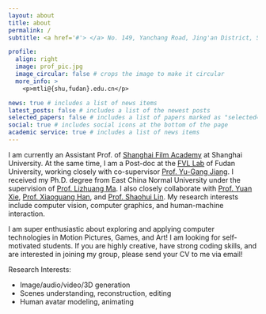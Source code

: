 ```yaml
---
layout: about
title: about
permalink: /
subtitle: <a href='#'> </a> No. 149, Yanchang Road, Jing'an District, Shanghai, China.

profile:
  align: right
  image: prof_pic.jpg
  image_circular: false # crops the image to make it circular
  more_info: >
    <p>mtli@{shu,fudan}.edu.cn</p>  

news: true # includes a list of news items
latest_posts: false # includes a list of the newest posts
selected_papers: false # includes a list of papers marked as "selected={false}"
social: true # includes social icons at the bottom of the page
academic service: true # includes a list of news items
---
```


<!--Write your biography here. Tell the world about yourself. Link to your favorite [subreddit](http://reddit.com). You can put a picture in, too. The code is already in, just name your picture `prof_pic.jpg` and put it in the `img/` folder.-->

<!--Put your address / P.O. box / other info right below your picture. You can also disable any of these elements by editing `profile` property of the YAML header of your `_pages/about.md`. Edit `_bibliography/papers.bib` and Jekyll will render your [publications page](/al-folio/publications/) automatically.-->

<!--Link to your social media connections, too. This theme is set up to use [Font Awesome icons](https://fontawesome.com/) and [Academicons](https://jpswalsh.github.io/academicons/), like the ones below. Add your Facebook, Twitter, LinkedIn, Google Scholar, or just disable all of them.-->

I am currently an Assistant Prof. of [Shanghai Film Academy](https://sfa.shu.edu.cn/) at Shanghai University. At the same time, I am a Post-doc at the [FVL Lab](https://fvl.fudan.edu.cn/) of Fudan University, working closely with co-supervisor [Prof. Yu-Gang Jiang](https://baike.baidu.com/item/%E5%A7%9C%E8%82%B2%E5%88%9A/22131913). I received my Ph.D. degree from East China Normal University under the supervision of [Prof. Lizhuang Ma](https://baike.baidu.com/item/%E9%A9%AC%E5%88%A9%E5%BA%84?fromModule=lemma_search-box). I also closely collaborate with [Prof. Yuan Xie](https://scholar.google.com/citations?user=RN1QMPgAAAAJ&hl=zh-CN&oi=ao), [Prof. Xiaoguang Han](https://scholar.google.com/citations?user=z-rqsR4AAAAJ&hl=zh-CN&oi=ao), and [Prof. Shaohui Lin](https://scholar.google.com/citations?user=k8AMa1kAAAAJ&hl=zh-CN&oi=ao). My research interests include computer vision, computer graphics, and human-machine interaction.


I am super enthusiastic about exploring and applying computer technologies in Motion Pictures, Games, and Art! I am looking for self-motivated students. If you are highly creative, have strong coding skills, and are interested in joining my group, please send your CV to me via email!

Research Interests: 
* Image/audio/video/3D generation
* Scenes understanding, reconstruction, editing
* Human avatar modeling, animating
